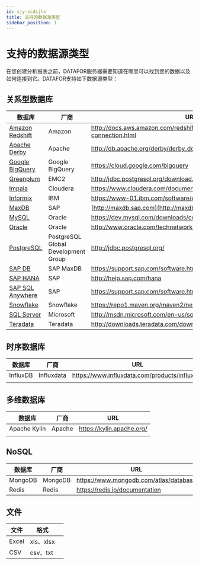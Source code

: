 ```yaml
---
id: sjy-zcdsjlx
title: 支持的数据源类型
sidebar_position: 1
---
```

# 支持的数据源类型

在您创建分析报表之前，DATAFOR服务器需要知道在哪里可以找到您的数据以及如何连接到它。DATAFOR支持如下数据源类型：

## 关系型数据库

| 数据库                                                       | 厂商                                | URL                                                          |
| ------------------------------------------------------------ | ----------------------------------- | ------------------------------------------------------------ |
| [Amazon Redshift](https://help.hitachivantara.com/Documentation/Pentaho/9.2/Setup/JDBC_drivers_reference#r_pentaho_amazon_redshift_jdbc_drivers_reference) | Amazon                              | http://docs.aws.amazon.com/redshift/latest/mgmt/configure-jdbc-connection.html |
| [Apache Derby](https://help.hitachivantara.com/Documentation/Pentaho/9.2/Setup/JDBC_drivers_reference#r_pentaho_apache_derby_jdbc_drivers_reference) | Apache                              | http://db.apache.org/derby/derby_downloads.html              |
| [Google BigQuery](https://help.hitachivantara.com/Documentation/Pentaho/9.2/Setup/JDBC_drivers_reference#r_pentaho_google_bigquery_jdbc_drivers_reference) | Google BigQuery                     | https://cloud.google.com/bigquery                            |
| [Greenplum](https://help.hitachivantara.com/Documentation/Pentaho/9.2/Setup/JDBC_drivers_reference#r_pentaho_greenplum_jdbc_drivers_reference) | EMC2                                | http://jdbc.postgresql.org/download.html                     |
| [Impala](https://help.hitachivantara.com/Documentation/Pentaho/9.2/Setup/JDBC_drivers_reference#r_pentaho_impala_jdbc_drivers_reference) | Cloudera                            | https://www.cloudera.com/documentation.html                  |
| [Informix](https://help.hitachivantara.com/Documentation/Pentaho/9.2/Setup/JDBC_drivers_reference#r_pentaho_informix_jdbc_drivers_reference) | IBM                                 | https://www-01.ibm.com/software/data/informix/               |
| [MaxDB](https://help.hitachivantara.com/Documentation/Pentaho/9.2/Setup/JDBC_drivers_reference#r_pentaho_maxdb_jdbc_drivers_reference) | SAP                                 | [http://maxdb.sap.com](http://maxdb.sap.com/)                |
| [MySQL](https://help.hitachivantara.com/Documentation/Pentaho/9.2/Setup/JDBC_drivers_reference#r_pentaho_my_sql_jdbc_drivers_reference) | Oracle                              | https://dev.mysql.com/downloads/connector/j/5.1.html         |
| [Oracle](https://help.hitachivantara.com/Documentation/Pentaho/9.2/Setup/JDBC_drivers_reference#r_pentaho_oracle_jdbc_drivers_reference) | Oracle                              | http://www.oracle.com/technetwork/database/features/jdbc/index.html |
| [PostgreSQL](https://help.hitachivantara.com/Documentation/Pentaho/9.2/Setup/JDBC_drivers_reference#r_pentaho_postgresql_jdbc_drivers_reference) | PostgreSQL Global Development Group | http://jdbc.postgresql.org/                                  |
| [SAP DB](https://help.hitachivantara.com/Documentation/Pentaho/9.2/Setup/JDBC_drivers_reference#r_pentaho_sap_db_jdbc_drivers_reference) | SAP MaxDB                           | https://support.sap.com/software.html                        |
| [SAP HANA](https://help.hitachivantara.com/Documentation/Pentaho/9.2/Setup/JDBC_drivers_reference#r_pentaho_sap_hana_jdbc_drivers_reference) | SAP                                 | http://help.sap.com/hana                                     |
| [SAP SQL Anywhere](https://help.hitachivantara.com/Documentation/Pentaho/9.2/Setup/JDBC_drivers_reference#r_pentaho_sap_sql_anywhere_jdbc_drivers_reference) | SAP                                 | https://support.sap.com/software.html                        |
| [Snowflake](https://help.hitachivantara.com/Documentation/Pentaho/9.2/Setup/JDBC_drivers_reference#r_pentaho_snowflake_jdbc_drivers_reference) | Snowflake                           | https://repo1.maven.org/maven2/net/snowflake/snowflake-jdbc  |
| [SQL Server](https://help.hitachivantara.com/Documentation/Pentaho/9.2/Setup/JDBC_drivers_reference#r_pentaho_sql_server_jdbc_drivers_reference) | Microsoft                           | http://msdn.microsoft.com/en-us/sqlserver/aa937724.aspx      |
| [Teradata](https://help.hitachivantara.com/Documentation/Pentaho/9.2/Setup/JDBC_drivers_reference#r_pentaho_teradata_jdbc_drivers_reference) | Teradata                            | http://downloads.teradata.com/download/connectivity/jdbc-driver |

## 时序数据库

| 数据库   | 厂商       | URL                                           |
| -------- | ---------- | --------------------------------------------- |
| InfluxDB | Influxdata | https://www.influxdata.com/products/influxdb/ |
|          |            |                                               |

## 多维数据库

| 数据库       | 厂商   | URL                       |
| ------------ | ------ | ------------------------- |
| Apache Kylin | Apache | https://kylin.apache.org/ |
|              |        |                           |

## NoSQL

| 数据库  | 厂商    | URL                                    |
| ------- | ------- | -------------------------------------- |
| MongoDB | MongoDB | https://www.mongodb.com/atlas/database |
| Redis   | Redis   | https://redis.io/documentation         |

## 文件

| 文件  | 格式      |      |
| ----- | --------- | ---- |
| Excel | xls、xlsx |      |
| CSV   | csv、txt  |      |

